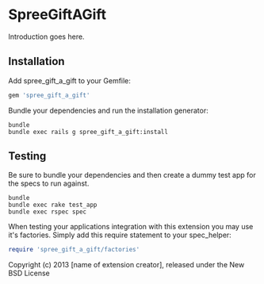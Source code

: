 SpreeGiftAGift
==============

Introduction goes here.

Installation
------------

Add spree_gift_a_gift to your Gemfile:

```ruby
gem 'spree_gift_a_gift'
```

Bundle your dependencies and run the installation generator:

```shell
bundle
bundle exec rails g spree_gift_a_gift:install
```

Testing
-------

Be sure to bundle your dependencies and then create a dummy test app for the specs to run against.

```shell
bundle
bundle exec rake test_app
bundle exec rspec spec
```

When testing your applications integration with this extension you may use it's factories.
Simply add this require statement to your spec_helper:

```ruby
require 'spree_gift_a_gift/factories'
```

Copyright (c) 2013 [name of extension creator], released under the New BSD License
